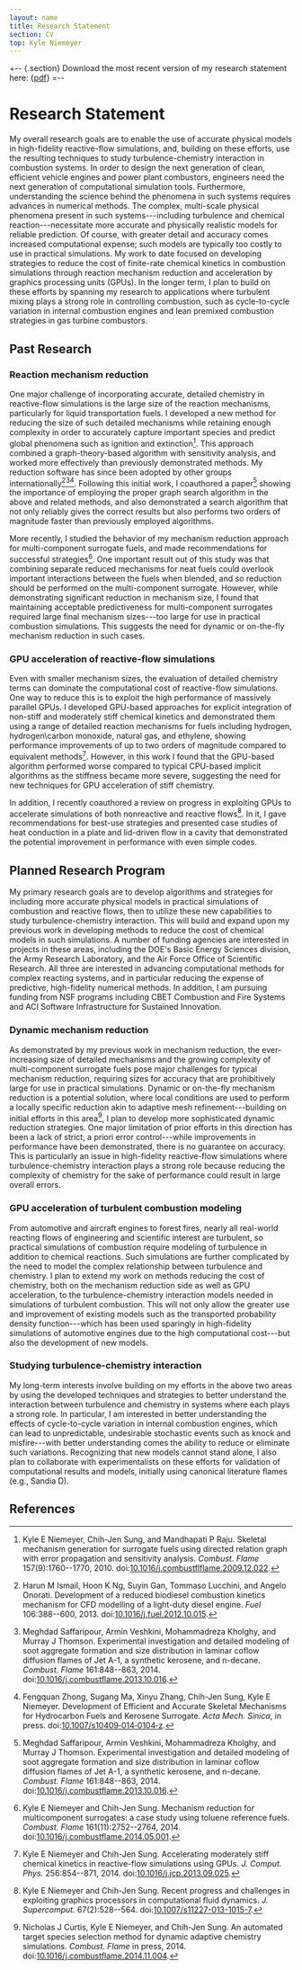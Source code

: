 ```yaml
---
layout: name
title: Research Statement
section: CV
top: Kyle Niemeyer
---
```


+-- {.section}
Download the most recent version of my research statement here: \{[pdf](https://www.dropbox.com/s/u3v0o0o0x9oy1rd/kyle-niemeyer-research-statement.pdf?dl=0)\}
=--

Research Statement
==================

My overall research goals are to enable the use of accurate physical models in high-fidelity reactive-flow simulations, and, building on these efforts, use the resulting techniques to study turbulence-chemistry interaction in combustion systems. In order to design the next generation of clean, efficient vehicle engines and power plant combustors, engineers need the next generation of computational simulation tools. Furthermore, understanding the science behind the phenomena in such systems requires advances in numerical methods. The complex, multi-scale physical phenomena present in such systems---including turbulence and chemical reaction---necessitate more accurate and physically realistic models for reliable prediction. Of course, with greater detail and accuracy comes increased computational expense; such models are typically too costly to use in practical simulations. My work to date focused on developing strategies to reduce the cost of finite-rate chemical kinetics in  combustion simulations through reaction mechanism reduction and acceleration by graphics processing units (GPUs). In the longer term, I plan to build on these efforts by spanning my research to applications where turbulent mixing plays a strong role in controlling combustion, such as cycle-to-cycle variation in internal combustion engines and lean premixed combustion strategies in gas turbine combustors.

Past Research
----------------

### Reaction mechanism reduction

One major challenge of incorporating accurate, detailed chemistry in reactive-flow simulations is the large size of the reaction mechanisms, particularly for liquid transportation fuels. I developed a new method for reducing the size of such detailed mechanisms while retaining enough complexity in order to accurately capture important species and predict global phenomena such as ignition and extinction[^1]. This approach combined a graph-theory-based algorithm with sensitivity analysis, and worked more effectively than previously demonstrated methods. My reduction software has since been adopted by other groups internationally[^2][^3][^4]. Following this initial work, I coauthored a paper[^3] showing the importance of employing the proper graph search algorithm in the above and related methods, and also demonstrated a search algorithm that not only reliably gives the correct results but also performs two orders of magnitude faster than previously employed algorithms.

More recently, I studied the behavior of my mechanism reduction approach for multi-component surrogate fuels, and made recommendations for successful strategies[^6]. One important result out of this study was that combining separate reduced mechanisms for neat fuels could  overlook important interactions between the fuels when blended, and so reduction should be performed on the multi-component surrogate. However, while demonstrating significant reduction in mechanism size, I found that maintaining acceptable predictiveness for multi-component surrogates required large final mechanism sizes---too large for use in practical combustion simulations. This suggests the need for dynamic or on-the-fly mechanism reduction in such cases.

### GPU acceleration of reactive-flow simulations

Even with smaller mechanism sizes, the evaluation of detailed chemistry terms can dominate the computational cost of reactive-flow simulations. One way to reduce this is to exploit the high performance of massively parallel GPUs. I developed GPU-based approaches for explicit integration of non-stiff and moderately stiff chemical kinetics and demonstrated them using a range of detailed reaction mechanisms for fuels including hydrogen, hydrogen\carbon monoxide, natural gas, and ethylene, showing performance improvements of up to two orders of magnitude compared to equivalent methods[^7]. However, in this work I found that the GPU-based algorithm performed worse compared to typical CPU-based implicit algorithms as the stiffness became more severe, suggesting the need for new techniques for GPU acceleration of stiff chemistry.

In addition, I recently coauthored a review on progress in exploiting GPUs to accelerate simulations of both nonreactive and reactive flows[^8]. In it, I gave recommendations for best-use strategies and presented case studies of heat conduction in a plate and lid-driven flow in a cavity that demonstrated the potential improvement in performance with even simple codes.

Planned Research Program
------------------------

My primary research goals are to develop algorithms and strategies for including more accurate physical models in practical simulations of combustion and reactive flows, then to utilize these new capabilities to study turbulence-chemistry interaction. This will build and expand upon my previous work in developing methods to reduce the cost of chemical models in such simulations. A number of funding agencies are interested in projects in these areas, including the DOE's Basic Energy Sciences division, the Army Research Laboratory, and the Air Force Office of Scientific Research. All three are interested in advancing computational methods for complex reacting systems, and in particular reducing the expense of predictive, high-fidelity numerical methods. In addition, I am pursuing funding from NSF programs including CBET Combustion and Fire Systems and ACI Software Infrastructure for Sustained Innovation.

### Dynamic mechanism reduction

As demonstrated by my previous work in mechanism reduction, the ever-increasing size of detailed mechanisms and the growing complexity of multi-component surrogate fuels pose major challenges for typical mechanism reduction, requiring sizes for accuracy that are prohibitively large for use in practical simulations. Dynamic or on-the-fly mechanism reduction is a potential solution, where local conditions are used to perform a locally specific reduction akin to adaptive mesh refinement---building on initial efforts in this area[^9], I plan to develop more sophisticated dynamic reduction strategies. One major limitation of prior efforts in this direction has been a lack of strict, a priori error control---while improvements in performance have been demonstrated, there is no guarantee on accuracy. This is particularly an issue in high-fidelity reactive-flow simulations where turbulence-chemistry interaction plays a strong role because reducing the complexity of chemistry for the sake of performance could result in large overall errors.

### GPU acceleration of turbulent combustion modeling

From automotive and aircraft engines to forest fires, nearly all real-world reacting flows of engineering and scientific interest are turbulent, so practical simulations of combustion require modeling of turbulence in addition to chemical reactions. Such simulations are further complicated by the need to model the complex relationship between turbulence and chemistry. I plan to extend my work on methods reducing the cost of chemistry, both on the mechanism reduction side as well as GPU acceleration, to the turbulence-chemistry interaction models needed in simulations of turbulent combustion. This will not only allow the greater use and improvement of existing models such as the transported probability density function---which has been used sparingly in high-fidelity simulations of automotive engines due to the high computational cost---but also the development of new models.

### Studying turbulence-chemistry interaction

My long-term interests involve building on my efforts in the above two areas by using the developed techniques and strategies to better understand the interaction between turbulence and chemistry in systems where each plays a strong role.  In particular, I am interested in better understanding the effects of cycle-to-cycle variation in internal combustion engines, which can lead to unpredictable, undesirable stochastic events such as knock and misfire---with better understanding comes the ability to reduce or eliminate such variations. Recognizing that new models cannot stand alone, I also plan to collaborate with experimentalists on these efforts for validation of computational results and models, initially using canonical literature flames (e.g., Sandia D).

References
----------

[^1]: Kyle E Niemeyer, Chih-Jen Sung, and Mandhapati P Raju. Skeletal mechanism generation for surrogate fuels using directed relation graph with error propagation and sensitivity analysis. *Combust. Flame* 157(9):1760--1770, 2010. doi:[10.1016/j.combustflflame.2009.12.022](http://dx.doi.org/10.1016/j.combustflflame.2009.12.022).
[^2]: Harun M Ismail, Hoon K Ng, Suyin Gan, Tommaso Lucchini, and Angelo Onorati. Development of a reduced biodiesel combustion kinetics mechanism for CFD modelling of a light-duty diesel engine. *Fuel* 106:388--600, 2013. doi:[10.1016/j.fuel.2012.10.015](http://dx.doi.org/10.1016/j.fuel.2012.10.015).
[^3]: Meghdad Saffaripour, Armin Veshkini, Mohammadreza Kholghy, and Murray J Thomson. Experimental investigation and detailed modeling of soot aggregate formation and size distribution in laminar coflow diffusion flames of Jet A-1, a synthetic kerosene, and n-decane. *Combust. Flame* 161:848--863, 2014. doi:[10.1016/j.combustflame.2013.10.016](http://dx.doi.org/10.1016/j.combustflame.2013.10.016).
[^4]: Fengquan Zhong, Sugang Ma, Xinyu Zhang, Chih-Jen Sung, Kyle E Niemeyer. Development of Efficient and Accurate Skeletal Mechanisms for Hydrocarbon Fuels and Kerosene Surrogate. *Acta Mech. Sinica*, in press. doi:[10.1007/s10409‐014‐0104‐z](http://dx.doi.org/10.1007/s10409‐014‐0104‐z).
[^5]: Kyle E Niemeyer and Chih-Jen Sung. On the importance of graph search algorithms for DRGEP-based mechanism reduction methods. *Combust. Flame* 158(8):1439--1443, 2011. doi:[10.1016/j.combustflflame.2010.12.010](http://dx.doi.org/10.1016/j.combustflflame.2010.12.010).
[^6]: Kyle E Niemeyer and Chih-Jen Sung. Mechanism reduction for multicomponent surrogates: a case study using toluene reference fuels. *Combust. Flame* 161(11):2752--2764, 2014. doi:[10.1016/j.combustflame.2014.05.001](http://dx.doi.org/10.1016/j.combustflame.2014.05.001).
[^7]: Kyle E Niemeyer and Chih-Jen Sung. Accelerating moderately stiff chemical kinetics in reactive-flow simulations using GPUs. *J. Comput. Phys.* 256:854--871, 2014. doi:[10.1016/j.jcp.2013.09.025](http://dx.doi.org/10.1016/j.jcp.2013.09.025).
[^8]: Kyle E Niemeyer and Chih-Jen Sung. Recent progress and challenges in exploiting graphics processors in computational fluid dynamics. *J. Supercomput.* 67(2):528--564. doi:[10.1007/s11227-013-1015-7](http://dx.doi.org/10.1007/s11227-013-1015-7).
[^9]: Nicholas J Curtis, Kyle E Niemeyer, and Chih-Jen Sung. An automated target species selection method for dynamic adaptive chemistry simulations. *Combust. Flame* in press, 2014. doi:[10.1016/j.combustflame.2014.11.004](http://dx.doi.org/10.1016/j.combustflame.2014.11.004).